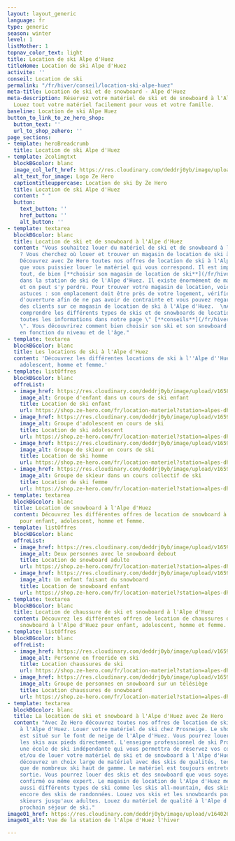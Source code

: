```yaml
---
layout: layout_generic
language: fr
type: generic
season: winter
level: 1
listMother: 1
topnav_color_text: light
title: Location de ski Alpe d'Huez
titleHome: Location de ski Alpe d'Huez
activite: ''
conseil: Location de ski
permalink: "/fr/hiver/conseil/location-ski-alpe-huez"
meta-title: Location de ski et de snowboard - Alpe d'Huez
meta-description: Réservez votre matériel de ski et de snowboard à l'Alpe d'Huez.
  Louez tout votre matériel facilement pour vous et votre famille.
baseline: Location de ski Alpe Huez
button_to_link_to_ze_hero_shop:
  button_text: ''
  url_to_shop_zehero: ''
page_sections:
- template: heroBreadcrumb
  title: Location de ski Alpe d'Huez
- template: 2colimgtxt
  blockBGcolor: blanc
  image_col_left_href: https://res.cloudinary.com/deddrj0yb/image/upload/v1640094644/website/logo/Sur%20fond%20clair/logo-ze-hero-horizontal_4_a3dhvk.png
  alt_text_for_image: Logo Ze Hero
  captiontitleuppercase: Location de ski By Ze Hero
  title: Location de ski Alpe d'Huez
  content: " "
  button:
    text_button: ''
    href_button: ''
    alt_button: ''
- template: textarea
  blockBGcolor: blanc
  title: Location de ski et de snowboard à l'Alpe d'Huez
  content: "Vous souhaitez louer du matériel de ski et de snowboard à l'Alpe d'Huez
    ? Vous cherchez où louer et trouver un magasin de location de ski à l'Alpe d'Huez?
    Découvrez avec Ze Hero toutes nos offres de location de ski à l'Alpe d'Huez afin
    que vous puissiez louer le matériel qui vous correspond. Il est important, avant
    tout, de bien [**choisir son magasin de location de ski**](/fr/hiver/conseils/comment-choisir-son-magasin-de-location-de-ski-et-snowboard)
    dans la station de ski de l'Alpe d'Huez. Il existe énormément de magasins de location
    et on peut s'y perdre. Pour trouver votre magasin de location, voici nos quelques
    astuces : son emplacement doit être près de votre logement, vérifier les horaires
    d'ouverture afin de ne pas avoir de contrainte et vous pouvez regarder les avis
    des clients sur ce magasin de location de ski à l'Alpe d'Huez.  \nAfin de bien
    comprendre les différents types de skis et de snowboards de location, vous découvrirez
    toutes les informations dans notre page \" [**conseils**](/fr/hiver/conseil/choisir-materiel-location)
    \". Vous découvrirez comment bien choisir son ski et son snowboard de location
    en fonction du niveau et de l'âge."
- template: textarea
  blockBGcolor: blanc
  title: Les locations de ski à l'Alpe d'Huez
  content: 'Découvrez les différentes locations de ski à l''Alpe d''Huez pour : enfant,
    adolescent, homme et femme.'
- template: listOffres
  blockBGcolor: blanc
  offreList:
  - image_href: https://res.cloudinary.com/deddrj0yb/image/upload/v1658996210/website/winter/275128300_9875680909169958_2920998395355154908_n.jpg
    image_alt: Groupe d'enfant dans un cours de ski enfant
    title: Location de ski enfant
    url: https://shop.ze-hero.com/fr/location-materiel?station=alpes-dhuez&equipmentslug=%2Flocation-ski&rental_quality=0&oldslug=%2Flocation-ski&subslug=%2Flocation-ski-enfant&start-date=27%2F11%2F2022&number_rental_days=1
  - image_href: https://res.cloudinary.com/deddrj0yb/image/upload/v1659357500/website/winter/275050573_9867376200000429_8540686878764342663_n.jpg
    image_alt: Groupe d'adolescent en cours de ski
    title: Location de ski adolescent
    url: https://shop.ze-hero.com/fr/location-materiel?station=alpes-dhuez&equipmentslug=%2Flocation-ski&rental_quality=0&oldslug=%2Flocation-ski&subslug=%2Flocation-ski-ado&start-date=27%2F11%2F2022&number_rental_days=1
  - image_href: https://res.cloudinary.com/deddrj0yb/image/upload/v1659357674/website/winter/248245560_9115998445138212_3763588150271873040_n.jpg
    image_alt: Groupe de skieur en cours de ski
    title: Location de ski homme
    url: https://shop.ze-hero.com/fr/location-materiel?station=alpes-dhuez&equipmentslug=%2Flocation-ski&rental_quality=0&oldslug=%2Flocation-ski&subslug=%2Fman-skis-rental&start-date=27%2F11%2F2022&number_rental_days=1
  - image_href: https://res.cloudinary.com/deddrj0yb/image/upload/v1659001434/website/winter/_S9C8408.jpg
    image_alt: Groupe de skieur dans un cours collectif de ski
    title: Location de ski femme
    url: https://shop.ze-hero.com/fr/location-materiel?station=alpes-dhuez&equipmentslug=%2Flocation-ski&rental_quality=0&oldslug=%2Flocation-ski&subslug=%2Fwoman-skis-rental&start-date=27%2F11%2F2022&number_rental_days=1
- template: textarea
  blockBGcolor: blanc
  title: Location de snowboard à l'Alpe d'Huez
  content: Découvrez les différentes offres de location de snowboard à l'Alpe d'Huez
    pour enfant, adolescent, homme et femme.
- template: listOffres
  blockBGcolor: blanc
  offreList:
  - image_href: https://res.cloudinary.com/deddrj0yb/image/upload/v1659001442/website/winter/snow_adulte.jpg
    image_alt: Deux personnes avec le snowboard debout
    title: Location de snowboard adulte
    url: https://shop.ze-hero.com/fr/location-materiel?station=alpes-dhuez&equipmentslug=%2Flocation-snowboard&rental_quality=0&oldslug=%2Flocation-ski&subslug=%2Fwoman-skis-rental&start-date=27%2F11%2F2022&number_rental_days=1
  - image_href: https://res.cloudinary.com/deddrj0yb/image/upload/v1659357495/website/winter/272167547_9618769364861115_989733963301003100_n.jpg
    image_alt: Un enfant faisant du snowboard
    title: Location de snowboard enfant
    url: https://shop.ze-hero.com/fr/location-materiel?station=alpes-dhuez&equipmentslug=%2Flocation-snowboard&rental_quality=0&oldslug=%2Flocation-snowboard&subslug=%2Flocation-snowboard-enfant&start-date=27%2F11%2F2022&number_rental_days=1
- template: textarea
  blockBGcolor: blanc
  title: Location de chaussure de ski et snowboard à l'Alpe d'Huez
  content: Découvrez les différentes offres de location de chaussures de ski et de
    snowboard à l'Alpe d'Huez pour enfant, adolescent, homme et femme.
- template: listOffres
  blockBGcolor: blanc
  offreList:
  - image_href: https://res.cloudinary.com/deddrj0yb/image/upload/v1659001495/website/winter/A04-13-113.jpg
    image_alt: Personne en freeride en ski
    title: Location chaussures de ski
    url: https://shop.ze-hero.com/fr/location-materiel?station=alpes-dhuez&equipmentslug=%2Flocation-chaussures&rental_quality=0&oldslug=%2Flocation-snowboard&subslug=%2Flocation-snowboard-enfant&start-date=27%2F11%2F2022&number_rental_days=1
  - image_href: https://res.cloudinary.com/deddrj0yb/image/upload/v1659357497/website/winter/272172059_9628804910524227_4698524840339624229_n.jpg
    image_alt: Groupe de personnes en snowboard sur un télésiège
    title: Location chaussures de snowboard
    url: https://shop.ze-hero.com/fr/location-materiel?station=alpes-dhuez&equipmentslug=%2Flocation-chaussures&rental_quality=0&oldslug=%2Flocation-chaussures&subslug=%2Flocation-boots-de-snowboard&start-date=27%2F11%2F2022&number_rental_days=1
- template: textarea
  blockBGcolor: blanc
  title: La location de ski et snowboard à l'Alpe d'Huez avec Ze Hero
  content: "Avec Ze Hero découvrez toutes nos offres de location de ski et de snowboard
    à l'Alpe d'Huez. Louer votre matériel de ski chez Prosneige. Le shop de location
    est situé sur le font de neige de l'Alpe d'Huez. Vous pourrez louer et partir
    les skis aux pieds directement. L'enseigne professionnel de ski Prosneige est
    une école de ski indépendante qui vous permettra de réservez vos cours de ski
    et/ou de louer votre matériel de ski et de snowboard à l'Alpe d'Huez.  \nVous
    découvrez un choix large de matériel avec des skis de qualités, techniques ainsi
    que de nombreux ski haut de gamme. Le matériel est toujours entretenu après une
    sortie. Vous pourrez louer des skis et des snowboard que vous soyez débutant,
    confirmé ou même expert. Le magasin de location de l'Alpe d'Huez met à disposition
    aussi différents types de ski comme les skis all-mountain, des skis freeride ou
    encore des skis de randonnées. Louez vos skis et les snowboards pour les bébés
    skieurs jusqu'aux adultes. Louez du matériel de qualité à l'Alpe d'Huez pour votre
    prochain séjour de ski."
image01_href: https://res.cloudinary.com/deddrj0yb/image/upload/v1640266010/website/resorts/alpe%20d%27huez/Alpes_dhuez_envzu0.jpg
image01_alt: Vue de la station de l'Alpe d'Huez l'hiver

---
```

